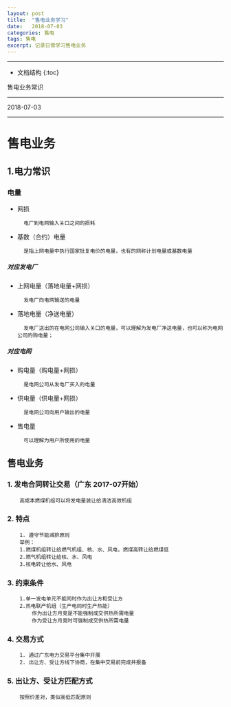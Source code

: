 ```yaml
---
layout: post
title:  "售电业务学习"
date:   2018-07-03
categories: 售电
tags: 售电
excerpt: 记录日常学习售电业务
---
```


---

* 文档结构
{:toc}

售电业务常识

---

2018-07-03

---

# 售电业务

## 1.电力常识

### 电量

* 网损

		电厂到电网输入关口之间的损耗
* 基数（合约）电量

		是指上网电量中执行国家批复电价的电量，也有的网称计划电量或基数电量

##### 对应发电厂

* 上网电量（落地电量+网损）

		发电厂向电网输送的电量

* 落地电量（净送电量）

		发电厂送出的在电网公司输入关口的电量，可以理解为发电厂净送电量，也可以称为电网公司的购电量；

##### 对应电网

* 购电量（购电量+网损）

		是电网公司从发电厂买入的电量

* 供电量（供电量+网损）

		是电网公司向用户输出的电量

* 售电量

		可以理解为用户所使用的电量


## 售电业务

### 1. 发电合同转让交易（广东 2017-07开始）

		高成本燃煤机组可以将发电量装让给清洁高效机组

### 2. 特点

		1. 遵守节能减排原则
		举例：
		1.燃煤机组转让给燃气机组、核、水、风电，燃煤高转让给燃煤低
		2.燃气机组转让给核、水、风电
		3.核电转让给水、风电

### 3. 约束条件
		
		1.单一发电单元不能同时作为出让方和受让方
		2.热电联产机组（生产电同时生产热能）
			作为出让方月竞是不能强制成交供热所需电量
			作为受让方月竞时可强制成交供热所需电量
### 4. 交易方式

		1. 通过广东电力交易平台集中开展
		2. 出让方、受让方线下协商，在集中交易前完成并报备

### 5. 出让方、受让方匹配方式

		按照价差对，类似高低匹配原则
	